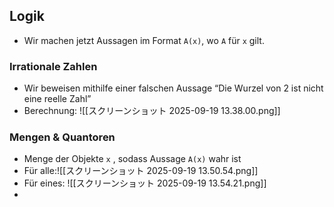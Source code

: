 ## Logik

- Wir machen jetzt Aussagen im Format `A(x)`, wo `A` für `x` gilt.
### Irrationale Zahlen

- Wir beweisen mithilfe einer falschen Aussage “Die Wurzel von 2 ist nicht eine reelle Zahl”
- Berechnung: ![[スクリーンショット 2025-09-19 13.38.00.png]]
### Mengen & Quantoren

- Menge der Objekte `x` , sodass Aussage `A(x)` wahr ist
- Für alle:![[スクリーンショット 2025-09-19 13.50.54.png]]
- Für eines: ![[スクリーンショット 2025-09-19 13.54.21.png]]
- 